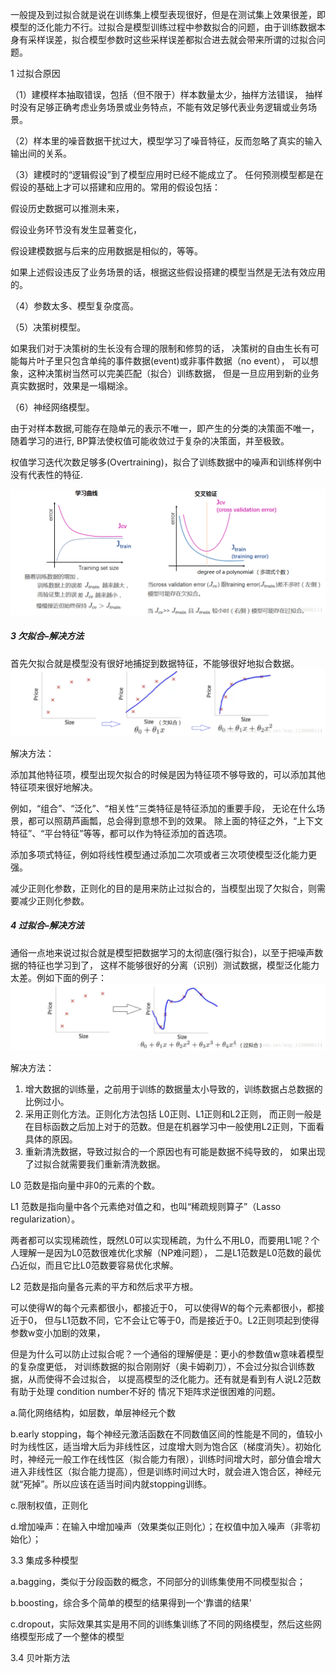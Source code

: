 一般提及到过拟合就是说在训练集上模型表现很好，但是在测试集上效果很差，即模型的泛化能力不行。过拟合是模型训练过程中参数拟合的问题，由于训练数据本身有采样误差，拟合模型参数时这些采样误差都拟合进去就会带来所谓的过拟合问题。

1 过拟合原因

（1）建模样本抽取错误，包括（但不限于）样本数量太少，抽样方法错误， 抽样时没有足够正确考虑业务场景或业务特点，不能有效足够代表业务逻辑或业务场景。

（2）样本里的噪音数据干扰过大，模型学习了噪音特征，反而忽略了真实的输入输出间的关系。

（3）建模时的“逻辑假设”到了模型应用时已经不能成立了。 任何预测模型都是在假设的基础上才可以搭建和应用的。常用的假设包括：

假设历史数据可以推测未来，

假设业务环节没有发生显著变化，

假设建模数据与后来的应用数据是相似的，等等。

如果上述假设违反了业务场景的话，根据这些假设搭建的模型当然是无法有效应用的。

（4）参数太多、模型复杂度高。

（5）决策树模型。

如果我们对于决策树的生长没有合理的限制和修剪的话， 决策树的自由生长有可能每片叶子里只包含单纯的事件数据(event)或非事件数据（no event）， 可以想象，这种决策树当然可以完美匹配（拟合）训练数据， 但是一旦应用到新的业务真实数据时，效果是一塌糊涂。

（6）神经网络模型。

由于对样本数据,可能存在隐单元的表示不唯一，即产生的分类的决策面不唯一，随着学习的进行, BP算法使权值可能收敛过于复杂的决策面，并至极致。

权值学习迭代次数足够多(Overtraining)，拟合了训练数据中的噪声和训练样例中没有代表性的特征.

![这里写图片描述](机器学习/resources/D302ECDE32BAE5E6ABA4869B984C56EA.png)

##### 3 欠拟合–解决方法

首先欠拟合就是模型没有很好地捕捉到数据特征，不能够很好地拟合数据。
![这里写图片描述](机器学习/resources/3EF05EF8588FB2AC669FB950CA08D0F6.png)

解决方法：

添加其他特征项，模型出现欠拟合的时候是因为特征项不够导致的，可以添加其他特征项来很好地解决。

例如，“组合”、“泛化”、“相关性”三类特征是特征添加的重要手段， 无论在什么场景，都可以照葫芦画瓢，总会得到意想不到的效果。 除上面的特征之外，“上下文特征”、“平台特征”等等，都可以作为特征添加的首选项。

添加多项式特征，例如将线性模型通过添加二次项或者三次项使模型泛化能力更强。

减少正则化参数，正则化的目的是用来防止过拟合的，当模型出现了欠拟合，则需要减少正则化参数。

##### 4 过拟合–解决方法

通俗一点地来说过拟合就是模型把数据学习的太彻底(强行拟合)，以至于把噪声数据的特征也学习到了， 这样不能够很好的分离（识别）测试数据，模型泛化能力太差。例如下面的例子：
![这里写图片描述](机器学习/resources/0A742853539E9D2122DA3063CA61AE02.png)

解决方法：

1. 增大数据的训练量，之前用于训练的数据量太小导致的，训练数据占总数据的比例过小。
2. 采用正则化方法。正则化方法包括 L0正则、L1正则和L2正则， 而正则一般是在目标函数之后加上对于的范数。但是在机器学习中一般使用L2正则，下面看具体的原因。
3. 重新清洗数据，导致过拟合的一个原因也有可能是数据不纯导致的， 如果出现了过拟合就需要我们重新清洗数据。

  L0 范数是指向量中非0的元素的个数。

  L1 范数是指向量中各个元素绝对值之和，也叫“稀疏规则算子”（Lasso regularization）。

  两者都可以实现稀疏性，既然L0可以实现稀疏，为什么不用L0，而要用L1呢？个人理解一是因为L0范数很难优化求解（NP难问题）， 二是L1范数是L0范数的最优凸近似，而且它比L0范数要容易优化求解。

  L2 范数是指向量各元素的平方和然后求平方根。

  可以使得W的每个元素都很小，都接近于0， 可以使得W的每个元素都很小，都接近于0， 但与L1范数不同，它不会让它等于0，而是接近于0。L2正则项起到使得参数w变小加剧的效果，

  但是为什么可以防止过拟合呢？一个通俗的理解便是：更小的参数值w意味着模型的复杂度更低， 对训练数据的拟合刚刚好（奥卡姆剃刀），不会过分拟合训练数据，从而使得不会过拟合， 以提高模型的泛化能力。还有就是看到有人说L2范数有助于处理 condition number不好的 情况下矩阵求逆很困难的问题。

a.简化网络结构，如层数，单层神经元个数

b.early stopping，每个神经元激活函数在不同数值区间的性能是不同的，值较小时为线性区，适当增大后为非线性区，过度增大则为饱合区（梯度消失）。初始化时，神经元一般工作在线性区（拟合能力有限），训练时间增大时，部分值会增大进入非线性区（拟合能力提高），但是训练时间过大时，就会进入饱合区，神经元就“死掉”。所以应该在适当时间内就stopping训练。

c.限制权值，正则化

d.增加噪声：在输入中增加噪声（效果类似正则化）；在权值中加入噪声（非零初始化）；

3.3 集成多种模型

a.bagging，类似于分段函数的概念，不同部分的训练集使用不同模型拟合；

b.boosting，综合多个简单的模型的结果得到一个‘靠谱的结果’

c.dropout，实际效果其实是用不同的训练集训练了不同的网络模型，然后这些网络模型形成了一个整体的模型

3.4 贝叶斯方法